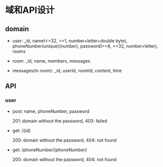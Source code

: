 # 域和API设计

## domain

* user: _id, name(<=32, >=1, number+letter+double byte), phoneNumber(unique)(number), password(>=8, <=32, number+letter), rooms

* room: _id, name, members, messages

* messages(in room): _id, userId, roomId, content, time

## API

### user

* post: name, phoneNumber, password

    201: domain without the password, 403: failed  

* get: /{id}

    200: domain without the password, 404: not found

* get: /phoneNumber/{phoneNumber}

    200: domain without the password, 404: not found
